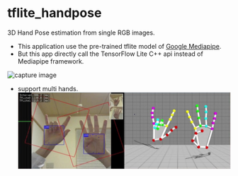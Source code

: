 # tflite_handpose
3D Hand Pose estimation from single RGB images.
- This application use the pre-trained tflite model of [Google Mediapipe](https://github.com/google/mediapipe/tree/master/mediapipe/models).
- But this app directly call the TensorFlow Lite C++ api instead of  Mediapipe framework.


 ![capture image](handpose_mov.gif "capture image")


- support multi hands.
 ![capture image](handpose_m.jpg "capture image")

